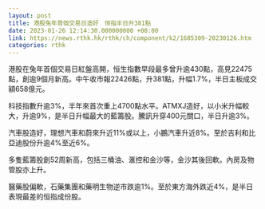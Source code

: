 ```yaml
---
layout: post
title: 港股兔年首個交易日造好　恒指半日升381點
date: 2023-01-26 12:14:30.000000000 +08:00
link: https://news.rthk.hk/rthk/ch/component/k2/1685309-20230126.htm
categories: rthk
---
```


港股在兔年首個交易日紅盤高開，恒生指數早段最多曾升逾430點，高見22475點，創逾9個月新高。中午收市報22426點，升381點，升幅1.7%，半日主板成交額658億元。

科技指數升逾3%，半年來首次重上4700點水平。ATMXJ造好，以小米升幅較大，升逾9%，是半日升幅最大的藍籌股。騰訊升穿400元關口，半日升逾3%。

汽車股造好，理想汽車和蔚來升近11%或以上，小鵬汽車升近8%。至於吉利和比亞迪股份升逾4%至近6%。

多隻藍籌股創52周新高，包括三桶油、滙控和金沙等，金沙其後回軟。內房及物管股亦上升。

醫藥股偏軟，石藥集團和藥明生物逆市跌逾1%。至於東方海外跌近4%，是半日表現最差的恒指成份股。
